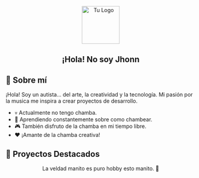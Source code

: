 <!-- Header -->
<p align="center">
  <img width="100px" src="https://raw.githubusercontent.com/JinitD/imagens-logs/main/logo.svg" align="center" alt="Tu Logo" />
  <h2 align="center">¡Hola! No soy Jhonn </h2>
</p>

<!-- About Me Section -->
## 🎨 Sobre mí
¡Hola! Soy un autista... del arte, la creatividad y la tecnología. Mi pasión por la musica me inspira a crear proyectos de desarrollo.

- 💀 Actualmente no tengo chamba.
- 🌱 Aprendiendo constantemente sobre como chambear.
- 🎮 También disfruto de la chamba en mi tiempo libre.
- ❤️ ¡Amante de la chamba creativa!

<!-- Featured Projects Section -->
## 🚀 Proyectos Destacados
<!--
### [Nombre del Proyecto 1]
Breve descripción del proyecto. ¡Añade una imagen llamativa!
![Imagen del Proyecto 1](imagen_proyecto1.png)

### [Nombre del Proyecto 2]
Otra descripción emocionante del proyecto. ¡Muestra una imagen para captar la atención!
![Imagen del Proyecto 2](imagen_proyecto2.png)
 -->

<!-- Let's Connect Section
## 🌟 ¡Conéctate Conmigo!
¡Me encantaría compartir ideas o hablar sobre nuestros intereses! Encuéntrame en [red social o plataforma] como [@tuusuario]. ¡No dudes en contactarme!
 -->
<!-- Footer -->
<p align="center">La veldad manito es puro hobby esto manito. 🤑</p>
